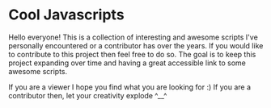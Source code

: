 # Cool Javascripts
Hello everyone!
This is a collection of interesting and awesome scripts I've personally encountered or a contributor has over the years. If you would like to contribute to this project then feel free to
do so. The goal is to keep this project expanding over time and having a great accessible link to some awesome scripts. 

If you are a viewer I hope you find what you are looking for :)
If you are a contributor then, let your creativity explode ^__^
